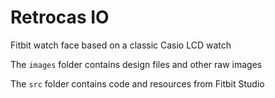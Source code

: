 # Retrocas IO
Fitbit watch face based on a classic Casio LCD watch

The `images` folder contains design files and other raw images

The `src` folder contains code and resources from Fitbit Studio
